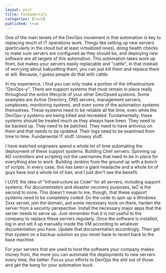```yaml
---
layout: post
title: Fundamentals
categories: [tech]
published: true
---
```


One of the main tenets of the DevOps movement is that automation is key to replacing much of IT operations work.  Things like setting up new servers (particularly in the cloud but at least virtualized ones), doing health checks to make sure servers are configured as they should be, and deploying new software are all targets of this automation.  This automation takes work up front, but makes your servers easily replacable and "cattle", in that instead of worrying about babysitting them, you can just kill them and replace them at will.   Because, I guess people do that with cattle.

In my experience, I find you can only make a portion of the infrastructure "DevOps-y".  There are support systems that must remain in place really throughout the entire lifecycle of your other DevOpsed systems.  Some examples are Active Directory, DNS servers, management servers, jumpboxes, monitoring systems, and even some of the automation systems themselves.  These systems need to be reliable all the time, even while the DevOps-y systems are being killed and recreated.  Fundamentally, these systems should be treated much as they always have been.  They need to be backed up.  They need to be patched.  They need to have antivirus on them and that needs to be updated.  Their logs need to be examined from time to time.  Fundamental IT stuff.  Unsexy stuff.  

I have watched engineers spend a whole lot of time automating the deployment of these support systems.  Building Chef servers.  Spinning up AD controllers and scripting out the usernames that need to be in place for everything else to work.  Building Jenkins from the ground up with a bunch of scripts.  In every case, this has been a giant headache and a whole lot of guys have lost a whole lot of hair, and I just don't see the benefit.  

I LOVE the idea of "Infrastructure as Code" for all servers, including support systems.  For documentation and disaster recovery purposes, IaC is the second to none. This doesn't mean to me, though, that these support systems need to be completely coded.  Do the code to spin up a Windows 2xxx server, join the domain, put some necessary tools on there, harden the server from a security perspective.  Install the necessary major apps that the server needs to serve up.  Just remember that it is not useful to the company to replace these servers regularly.  Once the software is installed, log in and set it up manually inside the VM according to whatever documentation you have.  Update that documentation accordingly.   Then get that system on a backup solution so you never have to revert back to the base machine.  

For your servers that are used to host the software your company makes money from, the more you can automate the deployments to new servers every time, the better.  Focus your efforts to DevOps the shit out of those and get the bang for your automation buck.

